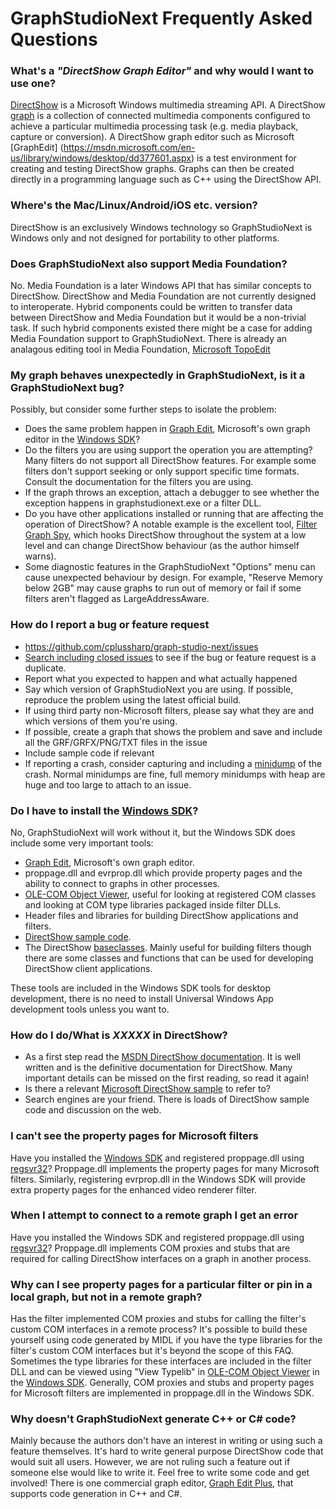 # GraphStudioNext Frequently Asked Questions

### What's a *"DirectShow Graph Editor"* and why would I want to use one?
[DirectShow](https://msdn.microsoft.com/en-us/library/windows/desktop/dd375454.aspx) is a Microsoft Windows multimedia streaming API. A DirectShow [graph](https://msdn.microsoft.com/en-us/library/windows/desktop/dd407188.aspx) is a collection of connected multimedia components configured to achieve a particular multimedia processing task (e.g. media playback, capture or conversion). A DirectShow graph editor such as Microsoft [GraphEdit]  (https://msdn.microsoft.com/en-us/library/windows/desktop/dd377601.aspx) is a test environment for creating and testing DirectShow graphs. Graphs can then be created directly in a programming language such as C++ using the DirectShow API.

### Where's the Mac/Linux/Android/iOS etc. version?
DirectShow is an exclusively Windows technology so GraphStudioNext is Windows only and not designed for portability to other platforms.

### Does GraphStudioNext also support Media Foundation?
No. Media Foundation is a later Windows API that has similar concepts to DirectShow. DirectShow and Media Foundation are not currently designed to interoperate. Hybrid components could be written to transfer data between DirectShow and Media Foundation but it would be a non-trivial task. If such hybrid components existed there might be a case for adding Media Foundation support to GraphStudioNext. There is already an analagous editing tool in Media Foundation, [Microsoft TopoEdit](https://msdn.microsoft.com/en-us/library/windows/desktop/ff485862.aspx)

### My graph behaves unexpectedly in GraphStudioNext, is it a GraphStudioNext bug?
Possibly, but consider some further steps to isolate the problem:
* Does the same problem happen in [Graph Edit](https://msdn.microsoft.com/en-us/library/windows/desktop/dd407274.aspx), Microsoft's own graph editor in the [Windows SDK](https://developer.microsoft.com/en-us/windows/downloads/windows-10-sdk)?
* Do the filters you are using support the operation you are attempting? Many filters do not support all DirectShow features. For example some filters don't support seeking or only support specific time formats. Consult the documentation for the filters you are using.
* If the graph throws an exception, attach a debugger to see whether the exception happens in graphstudionext.exe or a filter DLL.
* Do you have other applications installed or running that are affecting the operation of DirectShow? A notable example is the excellent tool, [Filter Graph Spy](http://alax.info/blog/777), which hooks DirectShow throughout the system at a low level and can change DirectShow behaviour (as the author himself warns).
* Some diagnostic features in the GraphStudioNext "Options" menu can cause unexpected behaviour by design. For example, "Reserve Memory below 2GB" may cause graphs to run out of memory or fail if some filters aren't flagged as LargeAddressAware.

### How do I report a bug or feature request
* https://github.com/cplussharp/graph-studio-next/issues
* [Search including closed issues](https://github.com/cplussharp/graph-studio-next/issues?utf8=%E2%9C%93&q=is%3Aissue) to see if the bug or feature request is a duplicate.
* Report what you expected to happen and what actually happened
* Say which version of GraphStudioNext you are using. If possible, reproduce the problem using the latest official build.
* If using third party non-Microsoft filters, please say what they are and which versions of them you're using.
* If possible, create a graph that shows the problem and save and include all the GRF/GRFX/PNG/TXT files in the issue
* Include sample code if relevant
* If reporting a crash, consider capturing and including a [minidump](http://www.wintellect.com/devcenter/jrobbins/how-to-capture-a-minidump-let-me-count-the-ways) of the crash. Normal minidumps are fine, full memory minidumps with heap are huge and too large to attach to an issue.

### Do I have to install the [Windows SDK](https://developer.microsoft.com/en-us/windows/downloads/windows-10-sdk)?
No, GraphStudioNext will work without it, but the Windows SDK does include some very important tools:
* [Graph Edit](https://msdn.microsoft.com/en-us/library/windows/desktop/dd407274.aspx), Microsoft's own graph editor.
* proppage.dll and evrprop.dll which provide property pages and the ability to connect to graphs in other processes.
* [OLE-COM Object Viewer](https://msdn.microsoft.com/en-us/library/d0kh9f4c.aspx), useful for looking at registered COM classes and looking at COM type libraries packaged inside filter DLLs.
* Header files and libraries for building DirectShow applications and filters. 
* [DirectShow sample code](https://msdn.microsoft.com/en-us/library/windows/desktop/dd375468.aspx).
* The DirectShow [baseclasses](https://msdn.microsoft.com/en-us/library/windows/desktop/dd375456.aspx). Mainly useful for building filters though there are some classes and functions that can be used for developing DirectShow client applications.

These tools are included in the Windows SDK tools for desktop development, there is no need to install Universal Windows App development tools unless you want to.

### How do I do/What is *XXXXX* in DirectShow?
* As a first step read the [MSDN DirectShow documentation](https://msdn.microsoft.com/en-us/library/windows/desktop/dd375454.aspx). It is well written and is the definitive documentation for DirectShow. Many important details can be missed on the first reading, so read it again!
* Is there a relevant [Microsoft DirectShow sample](https://msdn.microsoft.com/en-us/library/windows/desktop/dd375468.aspx) to refer to?
* Search engines are your friend. There is loads of DirectShow sample code and discussion on the web.

### I can't see the property pages for Microsoft filters
Have you installed the [Windows SDK](https://developer.microsoft.com/en-us/windows/downloads/windows-10-sdk) and registered proppage.dll using [regsvr32](https://support.microsoft.com/en-gb/help/249873/how-to-use-the-regsvr32-tool-and-troubleshoot-regsvr32-error-messages)? Proppage.dll implements the property pages for many Microsoft filters. Similarly, registering evrprop.dll in the Windows SDK will provide extra property pages for the enhanced video renderer filter.

### When I attempt to connect to a remote graph I get an error
Have you installed the Windows SDK and registered proppage.dll using [regsvr32](https://support.microsoft.com/en-gb/help/249873/how-to-use-the-regsvr32-tool-and-troubleshoot-regsvr32-error-messages)? Proppage.dll implements COM proxies and stubs that are required for calling DirectShow interfaces on a graph in another process.

### Why can I see property pages for a particular filter or pin in a local graph, but not in a remote graph?
Has the filter implemented COM proxies and stubs for calling the filter's custom COM interfaces in a remote process? It's possible to build these yourself using code generated by MIDL if you have the type libraries for the filter's custom COM interfaces but it's beyond the scope of this FAQ. Sometimes the type libraries for these interfaces are included in the filter DLL and can be viewed using "View Typelib" in [OLE-COM Object Viewer](https://msdn.microsoft.com/en-us/library/d0kh9f4c.aspx) in the [Windows SDK](https://developer.microsoft.com/en-us/windows/downloads/windows-10-sdk). Generally, COM proxies and stubs and property pages for Microsoft filters are implemented in proppage.dll in the Windows SDK.

### Why doesn't GraphStudioNext generate C++ or C# code?
Mainly because the authors don't have an interest in writing or using such a feature themselves. It's hard to write general purpose DirectShow code that would suit all users. However, we are not ruling such a feature out if someone else would like to write it. Feel free to write some code and get involved! There is one commercial graph editor, [Graph Edit Plus](http://www.infognition.com/GraphEditPlus/), that supports code generation in C++ and C#.
